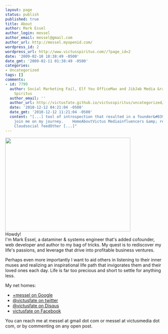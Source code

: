 ```yaml
---
layout: page
status: publish
published: true
title: About
author: Mark Essel
author_login: messel
author_email: messel@gmail.com
author_url: http://messel.myopenid.com/
wordpress_id: 2
wordpress_url: http://www.victusspiritus.com//?page_id=2
date: '2009-02-10 18:38:49 -0500'
date_gmt: '2009-02-11 01:38:49 -0500'
categories:
- Uncategorized
tags: []
comments:
- id: 7799
  author: Social Marketing Fail, Elf You OfficeMax and JibJab Media &raquo; Victus
    Spiritus
  author_email: ''
  author_url: http://victusfate.github.io/victusspiritus/uncategorized/2010/12/12/social-marketing-fail-elf-you-officemax-and-jibjab-media/
  date: '2010-12-12 04:21:04 -0500'
  date_gmt: '2010-12-12 11:21:04 -0500'
  content: "[...] tool of introspection that resulted in a founder&#039;s quest. Please
    join me on my journey.    HomeAboutVictus Mediainfluencers &amp; recent commentsTag
    Cloudsocial feedOther [...]"
---
```

<p><a href="{{ site.url }}/assets/2009/02/MichelleAndMeJustMarried1.jpeg"><img class="aligncenter size-full wp-image-4217" title="MichelleAndMeJustMarried" src="{{ site.url }}/assets/2009/02/MichelleAndMeJustMarried1.jpeg" alt="" width="400" height="300" /></a><br />
Howdy!<br />
I'm Mark Essel, a dataminer &amp; systems engineer that's added cofounder, web developer and author to my bag of tricks. My quest is to rediscover my life's passions, and leverage that drive into profitable business ventures.</p>
<p>Perhaps even more importantly I want to aid others in listening to their inner muses and realizing an inspirational life path that invigorates them and their loved ones each day. Life is far too precious and short to settle for anything less.</p>
<p>My net homes:</p>
<ul>
<li><a href="http://profiles.google.com/messel">+messel on Google</a></li>
<li><a href="http://twitter.com/victusfate">@victusfate on twitter</a></li>
<li><a href="http://disqus.com/victusfate/">@victusfate on Disqus</a></li>
<li><a href="http://www.facebook.com/victusfate">victusfate on Facebook</a></li>
</ul>
<p>You can reach me at messel at gmail dot com or messel at victusmedia dot com, or by commenting on any open post.</p>
